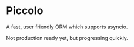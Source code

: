 # Piccolo

A fast, user friendly ORM which supports asyncio.

Not production ready yet, but progressing quickly.

